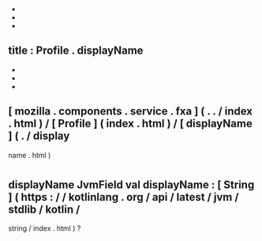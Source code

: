 -
-
-
title
:
Profile
.
displayName
-
-
-
-
[
mozilla
.
components
.
service
.
fxa
]
(
.
.
/
index
.
html
)
/
[
Profile
]
(
index
.
html
)
/
[
displayName
]
(
.
/
display
-
name
.
html
)
#
displayName
JvmField
val
displayName
:
[
String
]
(
https
:
/
/
kotlinlang
.
org
/
api
/
latest
/
jvm
/
stdlib
/
kotlin
/
-
string
/
index
.
html
)
?
